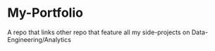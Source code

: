 # My-Portfolio
A repo that links other repo that feature all my side-projects on Data-Engineering/Analytics
